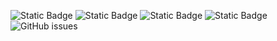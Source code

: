 ![Static Badge](https://img.shields.io/badge/blacklists-60-000000) ![Static Badge](https://img.shields.io/badge/blacklisted-2986456-cc0000) ![Static Badge](https://img.shields.io/badge/whitelisted-2244-00CC00) ![Static Badge](https://img.shields.io/badge/streaming_blacklist-28107-000000) ![GitHub issues](https://img.shields.io/github/issues/fabriziosalmi/blacklists)
